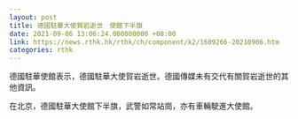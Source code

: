 ```yaml
---
layout: post
title: 德國駐華大使賀岩逝世　使館下半旗
date: 2021-09-06 13:06:24.000000000 +08:00
link: https://news.rthk.hk/rthk/ch/component/k2/1609266-20210906.htm
categories: rthk
---
```


德國駐華使館表示，德國駐華大使賀岩逝世。德國傳媒未有交代有關賀岩逝世的其他資訊。

在北京，德國駐華大使館下半旗，武警如常站崗，亦有車輛駛進大使館。
